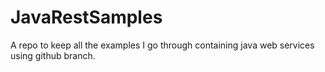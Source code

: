 # JavaRestSamples
A repo to keep all the examples I go through containing java web services using github branch.
